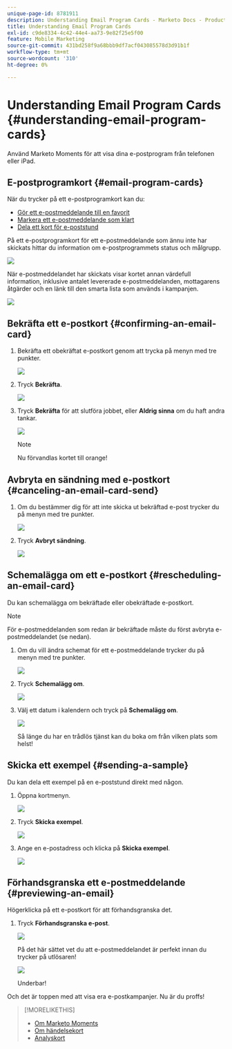 ```yaml
---
unique-page-id: 8781911
description: Understanding Email Program Cards - Marketo Docs - Product Documentation
title: Understanding Email Program Cards
exl-id: c9de8334-4c42-44e4-aa73-9e82f25e5f00
feature: Mobile Marketing
source-git-commit: 431bd258f9a68bbb9df7acf043085578d3d91b1f
workflow-type: tm+mt
source-wordcount: '310'
ht-degree: 0%

---
```


# Understanding Email Program Cards {#understanding-email-program-cards}

Använd Marketo Moments för att visa dina e-postprogram från telefonen eller iPad.

## E-postprogramkort {#email-program-cards}

När du trycker på ett e-postprogramkort kan du:

* [Gör ett e-postmeddelande till en favorit](/help/marketo/product-docs/core-marketo-concepts/mobile-apps/marketo-moments/working-with-moments/creating-a-favorite.md)
* [Markera ett e-postmeddelande som klart](/help/marketo/product-docs/core-marketo-concepts/mobile-apps/marketo-moments/working-with-moments/marking-it-done.md)
* [Dela ett kort för e-poststund](/help/marketo/product-docs/core-marketo-concepts/mobile-apps/marketo-moments/working-with-moments/sharing-a-moment.md)

På ett e-postprogramkort för ett e-postmeddelande som ännu inte har skickats hittar du information om e-postprogrammets status och målgrupp.

![](assets/image2015-7-2-9-3a33-3a47.png)

När e-postmeddelandet har skickats visar kortet annan värdefull information, inklusive antalet levererade e-postmeddelanden, mottagarens åtgärder och en länk till den smarta lista som används i kampanjen.

![](assets/image2015-9-25-10-3a5-3a29.png)

## Bekräfta ett e-postkort {#confirming-an-email-card}

1. Bekräfta ett obekräftat e-postkort genom att trycka på menyn med tre punkter.

   ![](assets/image2015-7-16-17-3a6-3a16.png)

1. Tryck **Bekräfta**.

   ![](assets/image2015-7-16-17-3a8-3a34.png)

1. Tryck **Bekräfta** för att slutföra jobbet, eller **Aldrig sinna** om du haft andra tankar.

   ![](assets/image2015-7-16-17-3a12-3a18.png)

   >[!NOTE]
   >
   >Nu förvandlas kortet till orange!

## Avbryta en sändning med e-postkort {#canceling-an-email-card-send}

1. Om du bestämmer dig för att inte skicka ut bekräftad e-post trycker du på menyn med tre punkter.

   ![](assets/image2015-7-17-9-3a50-3a49.png)

1. Tryck **Avbryt sändning**.

   ![](assets/image2015-7-17-9-3a52-3a54.png)

## Schemalägga om ett e-postkort {#rescheduling-an-email-card}

Du kan schemalägga om bekräftade eller obekräftade e-postkort.

>[!NOTE]
>
>För e-postmeddelanden som redan är bekräftade måste du först avbryta e-postmeddelandet (se nedan).

1. Om du vill ändra schemat för ett e-postmeddelande trycker du på menyn med tre punkter.

   ![](assets/image2015-7-17-9-3a58-3a44.png)

1. Tryck **Schemalägg om**.

   ![](assets/image2015-7-17-10-3a0-3a32.png)

1. Välj ett datum i kalendern och tryck på **Schemalägg om**.

   ![](assets/image2015-7-17-10-3a5-3a55.png)

   Så länge du har en trådlös tjänst kan du boka om från vilken plats som helst!

## Skicka ett exempel {#sending-a-sample}

Du kan dela ett exempel på en e-poststund direkt med någon.

1. Öppna kortmenyn.

   ![](assets/image2015-7-14-16-3a44-3a7.png)

1. Tryck **Skicka exempel**.

   ![](assets/image2015-7-14-16-3a40-3a54.png)

1. Ange en e-postadress och klicka på **Skicka exempel**.

   ![](assets/image2015-7-14-17-3a2-3a32.png)

## Förhandsgranska ett e-postmeddelande {#previewing-an-email}

Högerklicka på ett e-postkort för att förhandsgranska det.

1. Tryck **Förhandsgranska e-post**.

   ![](assets/image2015-7-14-16-3a42-3a21.png)

   På det här sättet vet du att e-postmeddelandet är perfekt innan du trycker på utlösaren!

   ![](assets/image2015-6-30-11-3a15-3a22.png)

   Underbar!

Och det är toppen med att visa era e-postkampanjer. Nu är du proffs!

>[!MORELIKETHIS]
>
>* [Om Marketo Moments](/help/marketo/product-docs/core-marketo-concepts/mobile-apps/marketo-moments/understanding-moments/understanding-marketo-moments.md)
>* [Om händelsekort](/help/marketo/product-docs/core-marketo-concepts/mobile-apps/marketo-moments/understanding-moments/understanding-event-cards.md)
>* [Analyskort](/help/marketo/product-docs/core-marketo-concepts/mobile-apps/marketo-moments/understanding-moments/understanding-analytics-cards.md)
